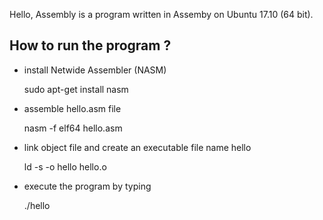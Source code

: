 Hello, Assembly is a program written in Assemby on Ubuntu 17.10 (64 bit).


## How to run the program ?

* install Netwide Assembler (NASM)

    sudo apt-get install nasm



* assemble hello.asm file

    nasm -f elf64 hello.asm



* link object file and create an executable file name hello

    ld -s -o hello hello.o



* execute the program by typing

    ./hello
